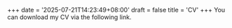+++
date = '2025-07-21T14:23:49+08:00'
draft = false
title = 'CV'
+++
You can download my CV via the following link.  
<!-- [CV.pdf](/files/cv.pdf) -->

<!-- ---

# Will Wang

### CONTACT
- **Tel**: (+1)(530)564-9292, (+86)18928943941, (+886)983321257     
- **Mail**: [willwang02@gmail.com](mailto:willwang02@gmail.com)

### EDUCATION
- **University of California, Davis**  
  Master of Science in Electrical and Computer Engineering  
  *Sept 2024 - Jun 2026(Expected)*  
  GPA: 3.91/4.0

- **Shanghai Jiao Tong University**  
  Bachelor of Information Engineering  
  *Sept 2020 - Jun 2024*

### PROJECT EXPERIENCE
- RoboMaster Engineering Robot Car
  - Developed a real-time vision processing module based on the Jetson AGX Xavier platform. The real-time image processing system is designed using **C++** and **OpenCV** on **Linux**, optimising the **multi-threaded** data pipeline to achieve low-latency target detection and bit-position solving.
  -  -->